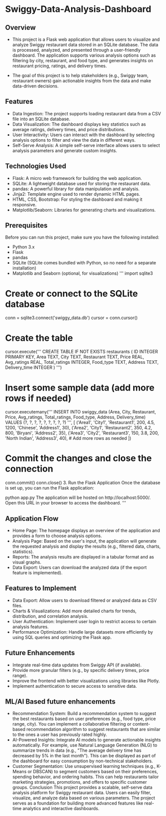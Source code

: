 # Swiggy-Data-Analysis-Dashboard
## Overview
- This project is a Flask web application that allows users to visualize and analyze Swiggy restaurant data stored in an SQLite database. The data is processed, analyzed, and presented through a user-friendly dashboard. The application supports various analysis options such as filtering by city, restaurant, and food type, and generates insights on restaurant pricing, ratings, and delivery times.

- The goal of this project is to help stakeholders (e.g., Swiggy team, restaurant owners) gain actionable insights from the data and make data-driven decisions.

## Features
- Data Ingestion: The project supports loading restaurant data from a CSV file into an SQLite database.
- Data Visualization: The dashboard displays key statistics such as average ratings, delivery times, and price distributions.
- User Interactivity: Users can interact with the dashboard by selecting analysis options to filter and view the data in different ways.
- Self-Serve Analysis: A simple self-serve interface allows users to select analysis parameters and generate custom insights.
## Technologies Used
- Flask: A micro web framework for building the web application.
- SQLite: A lightweight database used for storing the restaurant data.
- pandas: A powerful library for data manipulation and analysis.
- Jinja2: Template engine used to render dynamic HTML pages.
- HTML, CSS, Bootstrap: For styling the dashboard and making it responsive.
- Matplotlib/Seaborn: Libraries for generating charts and visualizations.
## Prerequisites
Before you can run this project, make sure you have the following installed:

- Python 3.x
- Flask
- pandas
- SQLite (SQLite comes bundled with Python, so no need for a separate installation)
- Matplotlib and Seaborn (optional, for visualizations)
'''
import sqlite3

# Create or connect to the SQLite database
conn = sqlite3.connect('swiggy_data.db')
cursor = conn.cursor()

# Create the table
cursor.execute('''
    CREATE TABLE IF NOT EXISTS restaurants (
        ID INTEGER PRIMARY KEY,
        Area TEXT,
        City TEXT,
        Restaurant TEXT,
        Price REAL,
        Avg_ratings REAL,
        Total_ratings INTEGER,
        Food_type TEXT,
        Address TEXT,
        Delivery_time INTEGER
    )
''')

# Insert some sample data (add more rows if needed)
cursor.executemany('''
    INSERT INTO swiggy_data (Area, City, Restaurant, Price, Avg_ratings, Total_ratings, Food_type, Address, Delivery_time)
    VALUES (?, ?, ?, ?, ?, ?, ?, ?, ?)
''', [
    ('Area1', 'City1', 'Restaurant1', 200, 4.5, 1200, 'Chinese', 'Address1', 30),
    ('Area2', 'City1', 'Restaurant2', 350, 4.2, 800, 'Biryani', 'Address2', 35),
    ('Area3', 'City2', 'Restaurant3', 150, 3.8, 200, 'North Indian', 'Address3', 40),
    # Add more rows as needed
])

# Commit the changes and close the connection
conn.commit()
conn.close()
3. Run the Flask Application
Once the database is set up, you can run the Flask application:

python app.py
The application will be hosted on http://localhost:5000/. Open this URL in your browser to access the dashboard.
'''
## Application Flow
- Home Page: The homepage displays an overview of the application and provides a form to choose analysis options.
- Analysis Page: Based on the user's input, the application will generate the requested analysis and display the results (e.g., filtered data, charts, statistics).
- Reports: The analysis results are displayed in a tabular format and as visual graphs.
- Data Export: Users can download the analyzed data (if the export feature is implemented).
## Features to Implement
- Data Export: Allow users to download filtered or analyzed data as CSV files.
- Charts & Visualizations: Add more detailed charts for trends, distribution, and correlation analysis.
- User Authentication: Implement user login to restrict access to certain analysis features.
- Performance Optimization: Handle large datasets more efficiently by using SQL queries and optimizing the Flask app.
## Future Enhancements
- Integrate real-time data updates from Swiggy API (if available).
- Provide more granular filters (e.g., by specific delivery times, price range).
- Improve the frontend with better visualizations using libraries like Plotly.
- Implement authentication to secure access to sensitive data.
## ML/AI Based future enhancements
- Recommendation System:
Build a recommendation system to suggest the best restaurants based on user preferences (e.g., food type, price range, city). You can implement a collaborative filtering or content-based recommendation algorithm to suggest restaurants that are similar to the ones a user has previously rated highly.
- AI-Powered Insights:
Integrate AI models to generate actionable insights automatically. For example, use Natural Language Generation (NLG) to summarize trends in data (e.g., "The average delivery time has decreased by 5% in the last month"). This can be displayed as part of the dashboard for easy consumption by non-technical stakeholders.
- Customer Segmentation:
Use unsupervised learning techniques (e.g., K-Means or DBSCAN) to segment customers based on their preferences, spending behavior, and ordering habits. This can help restaurants tailor marketing strategies, promotions, and offers to specific customer groups.
Conclusion
This project provides a scalable, self-serve data analysis platform for Swiggy restaurant data. Users can easily filter, visualize, and analyze data based on various parameters. The project serves as a foundation for building more advanced features like real-time analytics and interactive dashboards.
